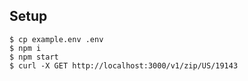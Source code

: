 ## Setup
```
$ cp example.env .env
$ npm i
$ npm start
$ curl -X GET http://localhost:3000/v1/zip/US/19143
```
